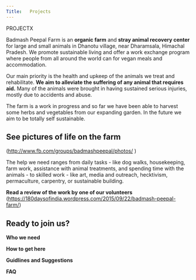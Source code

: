 ```yaml
---
Title:   Projects
---
```

[//]: # (comments)

PROJECTX

Badmash Peepal Farm is an **organic farm** and **stray animal recovery
center** for large and small animals in Dhanotu village, near
Dharamsala, Himachal Pradesh. We promote sustainable living and offer
a work exchange program where people from all around the world can  for vegan meals and accommodation.

Our main priority is the health and upkeep of the animals we
treat and rehabilitate. **We aim to alleviate the suffering of any
animal that requires aid.** Many of the animals were brought in having
sustained serious injuries, mostly due to accidents and abuse.

 The farm is a work in progress and so far we have been able to
harvest some herbs and vegetables from our expanding
garden. In the future we aim to be totally self sustainable.

See pictures of life on the farm
---------
(http://www.fb.com/groups/badmashpeepal/photos/ )

The help we need ranges from daily tasks - like dog walks, housekeeping, farm work, assistance with animal treatments, and spending time with the animals - to skilled work - like art, media and outreach, hecktivism, permaculture, carpentry, or sustainable building. 

**Read a review of the work by one of our volunteers** (https://180daysofindia.wordpress.com/2015/09/22/badmash-peepal-farm/)

Ready to join us?
----------

**Who we need**

**How to get here**

**Guidlines and Suggestions**

**FAQ**

